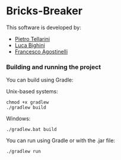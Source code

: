# Bricks-Breaker

This software is developed by:
 - [Pietro Tellarini]()
 - [Luca Bighini]()
 - [Francesco Agostinelli]()
### Building and running the project
You can build using Gradle:

Unix-based systems:
```
chmod +x gradlew
./gradlew build
```
Windows:
```
./gradlew.bat build
```
You can run using Gradle or with the .jar file:
```
./gradlew run
```
